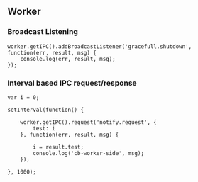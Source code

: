 ## Worker

### Broadcast Listening

    worker.getIPC().addBroadcastListener('gracefull.shutdown', function(err, result, msg) {
        console.log(err, result, msg);
    });

### Interval based IPC request/response

    var i = 0;

    setInterval(function() {

        worker.getIPC().request('notify.request', {
            test: i
        }, function(err, result, msg) {

            i = result.test;
            console.log('cb-worker-side', msg);
        });

    }, 1000);


